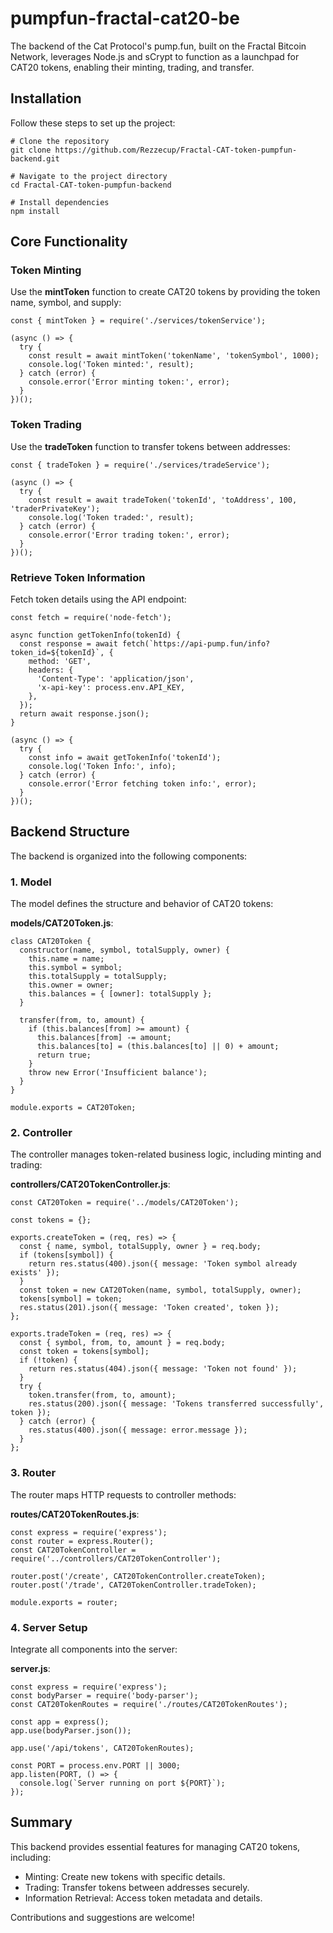 # pumpfun-fractal-cat20-be
The backend of the Cat Protocol's pump.fun, built on the Fractal Bitcoin Network, leverages Node.js and sCrypt to function as a launchpad for CAT20 tokens, enabling their minting, trading, and transfer.

## Installation

Follow these steps to set up the project:

```
# Clone the repository  
git clone https://github.com/Rezzecup/Fractal-CAT-token-pumpfun-backend.git  

# Navigate to the project directory  
cd Fractal-CAT-token-pumpfun-backend  

# Install dependencies  
npm install
```

## Core Functionality

### Token Minting

Use the **mintToken** function to create CAT20 tokens by providing the token name, symbol, and supply:
```
const { mintToken } = require('./services/tokenService');  

(async () => {  
  try {  
    const result = await mintToken('tokenName', 'tokenSymbol', 1000);  
    console.log('Token minted:', result);  
  } catch (error) {  
    console.error('Error minting token:', error);  
  }  
})();
```

### Token Trading

Use the **tradeToken** function to transfer tokens between addresses:
```
const { tradeToken } = require('./services/tradeService');  

(async () => {  
  try {  
    const result = await tradeToken('tokenId', 'toAddress', 100, 'traderPrivateKey');  
    console.log('Token traded:', result);  
  } catch (error) {  
    console.error('Error trading token:', error);  
  }  
})();
```

### Retrieve Token Information

Fetch token details using the API endpoint:
```
const fetch = require('node-fetch');  

async function getTokenInfo(tokenId) {  
  const response = await fetch(`https://api-pump.fun/info?token_id=${tokenId}`, {  
    method: 'GET',  
    headers: {  
      'Content-Type': 'application/json',  
      'x-api-key': process.env.API_KEY,  
    },  
  });  
  return await response.json();  
}  

(async () => {  
  try {  
    const info = await getTokenInfo('tokenId');  
    console.log('Token Info:', info);  
  } catch (error) {  
    console.error('Error fetching token info:', error);  
  }  
})();
```

## Backend Structure

The backend is organized into the following components:

### 1. Model
The model defines the structure and behavior of CAT20 tokens:

**models/CAT20Token.js**:
```
class CAT20Token {  
  constructor(name, symbol, totalSupply, owner) {  
    this.name = name;  
    this.symbol = symbol;  
    this.totalSupply = totalSupply;  
    this.owner = owner;  
    this.balances = { [owner]: totalSupply };  
  }  

  transfer(from, to, amount) {  
    if (this.balances[from] >= amount) {  
      this.balances[from] -= amount;  
      this.balances[to] = (this.balances[to] || 0) + amount;  
      return true;  
    }  
    throw new Error('Insufficient balance');  
  }  
}  

module.exports = CAT20Token;
```

### 2. Controller
The controller manages token-related business logic, including minting and trading:

**controllers/CAT20TokenController.js**:
```
const CAT20Token = require('../models/CAT20Token');  

const tokens = {};  

exports.createToken = (req, res) => {  
  const { name, symbol, totalSupply, owner } = req.body;  
  if (tokens[symbol]) {  
    return res.status(400).json({ message: 'Token symbol already exists' });  
  }  
  const token = new CAT20Token(name, symbol, totalSupply, owner);  
  tokens[symbol] = token;  
  res.status(201).json({ message: 'Token created', token });  
};  

exports.tradeToken = (req, res) => {  
  const { symbol, from, to, amount } = req.body;  
  const token = tokens[symbol];  
  if (!token) {  
    return res.status(404).json({ message: 'Token not found' });  
  }  
  try {  
    token.transfer(from, to, amount);  
    res.status(200).json({ message: 'Tokens transferred successfully', token });  
  } catch (error) {  
    res.status(400).json({ message: error.message });  
  }  
};
```

### 3. Router
The router maps HTTP requests to controller methods:

**routes/CAT20TokenRoutes.js**:
```
const express = require('express');  
const router = express.Router();  
const CAT20TokenController = require('../controllers/CAT20TokenController');  

router.post('/create', CAT20TokenController.createToken);  
router.post('/trade', CAT20TokenController.tradeToken);  

module.exports = router;
```

### 4. Server Setup
Integrate all components into the server:

**server.js**:
```
const express = require('express');  
const bodyParser = require('body-parser');  
const CAT20TokenRoutes = require('./routes/CAT20TokenRoutes');  

const app = express();  
app.use(bodyParser.json());  

app.use('/api/tokens', CAT20TokenRoutes);  

const PORT = process.env.PORT || 3000;  
app.listen(PORT, () => {  
  console.log(`Server running on port ${PORT}`);  
});
```

## Summary
This backend provides essential features for managing CAT20 tokens, including:

- Minting: Create new tokens with specific details.
- Trading: Transfer tokens between addresses securely.
- Information Retrieval: Access token metadata and details.
  
Contributions and suggestions are welcome!
